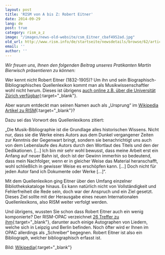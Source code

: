 ```yaml
---
layout: post
title: 'RISM von A bis Z: Robert Eitner'
date: 2014-09-29
lang: de
post: true
category: rism_a_z
image: "/images/news-old-website/csm_Eitner_cbaf4952ad.jpg"
old_url: http://www.rism.info/de/startseite/newsdetails/browse/62/article/64/rism-from-a-to-z-robert-eitner.html
email: ''
author: ''
---
```


_Wir freuen uns, Ihnen den folgenden Beitrag unseres Pratikanten Martin Bierwisch präsentieren zu können:_

Wer kennt nicht Robert Eitner (1832-1905)? Um ihn und sein Biographisch-Bibliographisches Quellenlexikon kommt man als Musikwissenschaftler wohl nicht herum. Dieses ist übrigens [auch online z.B. über die Universität Zürich verfügbar](http://www.musik.uzh.ch/research/eitner-digital.html){:target="_blank"}.

Aber warum entdeckt man seinen Namen auch als „Ursprung“ im [Wikipedia Artikel zu RISM](http://de.wikipedia.org/wiki/R%C3%A9pertoire_International_des_Sources_Musicales){:target="_blank"}?

Dazu sei das Vorwort des Quellenlexikons zitiert:

„Die Musik-Bibliographie ist die Grundlage alles historischen Wissens. Nicht nur, dass sie die Werke eines Autors aus dem Dunkel vergangener Zeiten zur Kenntnis der Gegenwart bringt, sondern sie benachrichtigt uns auch von dem Lebenslaufe des Autors durch den Wortlaut des Titels und den der Dedikationen. […] Ich bin mir sehr wohl bewusst, dass meine Arbeit erst ein Anfang auf neuer Bahn ist, doch ist der Gewinn immerhin so bedeutend, dass mein Nachfolger, wenn er in gleicher Weise das Material heranschafft, wohl schließlich in gewisser Weise es erschöpfen kann. […] Doch nicht für jeden Autor fand ich Dokumente oder Werke [...]“.

Mit dem Quellenlexikon ging Eitner über den Umfang einzelner Bibliothekskataloge hinaus. Es kann natürlich nicht von Vollständigkeit und Fehlerfreiheit die Rede sein, doch war der Anspruch und ein Ziel gesetzt. Dieses Ziel sollte mit der Herausgabe eines neuen Internationalen Quellenlexikons, also RISM weiter verfolgt werden.

Und übrigens, wussten Sie schon dass Robert Eitner auch ein wenig komponierte? Der RISM-OPAC verzeichnet [26 Treffer zu ihm](https://opac.rism.info/search?View=rism&author=robert+eitner){:target="_blank"}, darunter auch einige Autographen von Liedern, welche sich in Leipzig und Berlin befinden. Noch öfter wird er Ihnen im OPAC allerdings als „Schreiber“ begegnen. Robert Eitner ist also ein Bibliograph, welcher bibliographisch erfasst ist.

Bild: [Wikipedia](http://de.wikipedia.org/wiki/Datei:Eitner.jpg){:target="_blank"}

